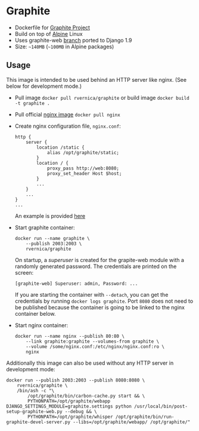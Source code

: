 Graphite
========

*   Dockerfile for [Graphite Project](https://github.com/graphite-project)
*   Build on top of [Alpine](http://alpinelinux.org/) Linux
*   Uses graphite-web [branch](https://github.com/rvernica/graphite-web/tree/django-1.9-patch) ported to Django 1.9
*   Size: `~140MB` (`~100MB` in Alpine packages)

Usage
-----

This image is intended to be used behind an HTTP server like nginx. (See below for development mode.)

*   Pull image `docker pull rvernica/graphite` or build image `docker build -t graphite .`
*   Pull official [nginx image](https://hub.docker.com/_/nginx/) `docker pull nginx`
*   Create nginx configuration file, `nginx.conf`:

        http {
            server {
                location /static {
                    alias /opt/graphite/static;
                }
                location / {
                    proxy_pass http://web:8080;
                    proxy_set_header Host $host;
                }
                ...
            }
            ...
        }
        ...
        
    An example is provided [here](https://github.com/rvernica/Dockerfile/blob/master/graphite/nginx.conf)

*   Start graphite container:

        docker run --name graphite \
            --publish 2003:2003 \
            rvernica/graphite

    On startup, a *superuser* is created for the grapite-web module with a randomly generated password. The credentials are printed on the screen:

        [graphite-web] Superuser: admin, Password: ...

    If you are starting the container with `--detach`, you can get the credentials by running `docker logs graphite`.  Port `8080` does not need to be published because the container is going to be linked to the nginx container below.
*   Start nginx container:

        docker run --name nginx --publish 80:80 \
            --link graphite:graphite --volumes-from graphite \
            --volume /some/nginx.conf:/etc/nginx/nginx.conf:ro \
            nginx

Additionally this image can also be used without any HTTP server in development mode:

    docker run --publish 2003:2003 --publish 8080:8080 \
        rvernica/graphite \
        /bin/ash -c "\
            /opt/graphite/bin/carbon-cache.py start && \
            PYTHONPATH=/opt/graphite/webapp DJANGO_SETTINGS_MODULE=graphite.settings python /usr/local/bin/post-setup-graphite-web.py --debug && \
            PYTHONPATH=/opt/graphite/whisper /opt/graphite/bin/run-graphite-devel-server.py --libs=/opt/graphite/webapp/ /opt/graphite/"
